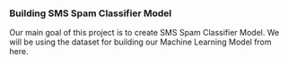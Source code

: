 ### Building SMS Spam Classifier Model
Our main goal of this project is to create SMS Spam Classifier Model. We will be using the dataset for building our Machine Learning Model from here.

